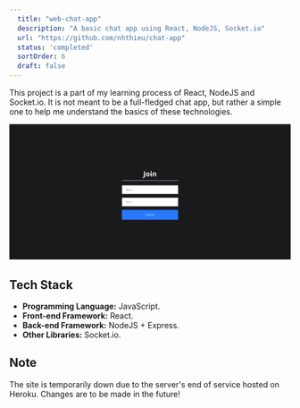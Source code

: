 ```yaml
---
  title: "web-chat-app"
  description: "A basic chat app using React, NodeJS, Socket.io"
  url: "https://github.com/nhthieu/chat-app"
  status: 'completed'
  sortOrder: 6
  draft: false
---
```


This project is a part of my learning process of React, NodeJS and Socket.io. It is not meant to be a full-fledged chat app, but rather a simple one to help me understand the basics of these technologies.

![Screenshot](../../assets/chat-app-1.png)

## Tech Stack

- **Programming Language:** JavaScript.
- **Front-end Framework:** React.
- **Back-end Framework:** NodeJS + Express.
- **Other Libraries:** Socket.io.

## Note

The site is temporarily down due to the server's end of service hosted on Heroku. Changes are to be made in the future!
